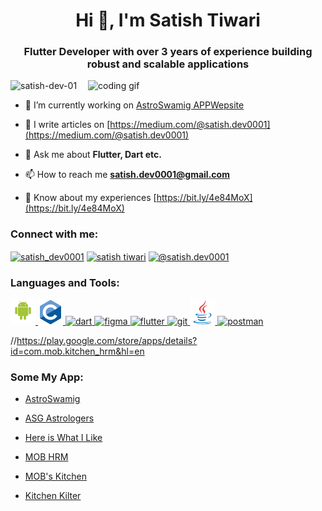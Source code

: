 <h1 align="center">Hi 👋, I'm Satish Tiwari</h1>
<h3 align="center">Flutter Developer with over 3 years of experience building robust and scalable applications</h3>
<img align="right" alt="coding gif" width="380" src="https://user-images.githubusercontent.com/55389276/140866485-8fb1c876-9a8f-4d6a-98dc-08c4981eaf70.gif">

<p align="left"> <img src="https://komarev.com/ghpvc/?username=satish-dev-01&label=Profile%20views&color=0e75b6&style=flat" alt="satish-dev-01" /> </p>

- 🔭 I’m currently working on [AstroSwamig APP](https://play.google.com/store/search?q=astroswamig&c=apps&hl=en)[Wepsite](https://www.astroswamig.com/) 

- 📝 I write articles on [https://medium.com/@satish.dev0001](https://medium.com/@satish.dev0001)

- 💬 Ask me about **Flutter, Dart etc.**

- 📫 How to reach me **satish.dev0001@gmail.com**

- 📄 Know about my experiences [https://bit.ly/4e84MoX](https://bit.ly/4e84MoX)

<h3 align="left">Connect with me:</h3>
<p align="left">
<a href="https://twitter.com/satish_dev0001" target="blank"><img align="center" src="https://raw.githubusercontent.com/rahuldkjain/github-profile-readme-generator/master/src/images/icons/Social/twitter.svg" alt="satish_dev0001" height="30" width="40" /></a>
<a href="https://linkedin.com/in/satish tiwari" target="blank"><img align="center" src="https://raw.githubusercontent.com/rahuldkjain/github-profile-readme-generator/master/src/images/icons/Social/linked-in-alt.svg" alt="satish tiwari" height="30" width="40" /></a>
<a href="https://medium.com/@satish.dev0001" target="blank"><img align="center" src="https://raw.githubusercontent.com/rahuldkjain/github-profile-readme-generator/master/src/images/icons/Social/medium.svg" alt="@satish.dev0001" height="30" width="40" /></a>
</p>

<h3 align="left">Languages and Tools:</h3>
<p align="left"> <a href="https://developer.android.com" target="_blank" rel="noreferrer"> <img src="https://raw.githubusercontent.com/devicons/devicon/master/icons/android/android-original-wordmark.svg" alt="android" width="40" height="40"/> </a> <a href="https://www.cprogramming.com/" target="_blank" rel="noreferrer"> <img src="https://raw.githubusercontent.com/devicons/devicon/master/icons/c/c-original.svg" alt="c" width="40" height="40"/> </a> <a href="https://dart.dev" target="_blank" rel="noreferrer"> <img src="https://www.vectorlogo.zone/logos/dartlang/dartlang-icon.svg" alt="dart" width="40" height="40"/> </a> <a href="https://www.figma.com/" target="_blank" rel="noreferrer"> <img src="https://www.vectorlogo.zone/logos/figma/figma-icon.svg" alt="figma" width="40" height="40"/> </a> <a href="https://flutter.dev" target="_blank" rel="noreferrer"> <img src="https://www.vectorlogo.zone/logos/flutterio/flutterio-icon.svg" alt="flutter" width="40" height="40"/> </a> <a href="https://git-scm.com/" target="_blank" rel="noreferrer"> <img src="https://www.vectorlogo.zone/logos/git-scm/git-scm-icon.svg" alt="git" width="40" height="40"/> </a> <a href="https://www.java.com" target="_blank" rel="noreferrer"> <img src="https://raw.githubusercontent.com/devicons/devicon/master/icons/java/java-original.svg" alt="java" width="40" height="40"/> </a> <a href="https://postman.com" target="_blank" rel="noreferrer"> <img src="https://www.vectorlogo.zone/logos/getpostman/getpostman-icon.svg" alt="postman" width="40" height="40"/> </a> </p>

//https://play.google.com/store/apps/details?id=com.mob.kitchen_hrm&hl=en
<h3 align="left">Some My App:</h3>

-  [AstroSwamig](https://play.google.com/store/search?q=astroswamig&c=apps&hl=en)
   
-  [ASG Astrologers](https://play.google.com/store/apps/details?id=com.astroswamig.admin.mobile&hl=en)
  
-  [Here is What I Like](https://play.google.com/store/apps/details?id=com.hivil.hivil&hl=en)

-  [MOB HRM](https://play.google.com/store/apps/details?id=com.mob.kitchen_hrm&hl=en)

- [MOB's Kitchen](https://play.google.com/store/apps/details?id=com.mobcoder.kitchen&hl=en)
  
- [Kitchen Kilter](https://play.google.com/store/apps/details?id=com.mobcoder.kitchen.kilter&hl=en)

